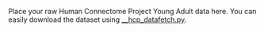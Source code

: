 Place your raw Human Connectome Project Young Adult data here. 
You can easily download the dataset using [__hcp_datafetch.py](../../preprocessing/__hcp_datafetch.py).
